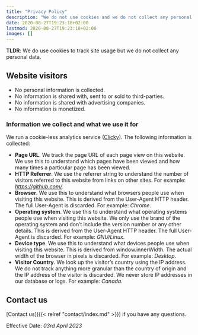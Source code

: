 ```yaml
---
title: "Privacy Policy"
description: "We do not use cookies and we do not collect any personal data."
date: 2020-08-27T19:23:18+02:00
lastmod: 2020-08-27T19:23:18+02:00
images: []
---
```


__TLDR__: We do use cookies to track site usage but we do not collect any personal data.

## Website visitors

- No personal information is collected.
- No information is shared with, sent to or sold to third-parties.
- No information is shared with advertising companies.
- No information is monetized.

### Information we collect and what we use it for

We run a cookie-less analytics service ([Clicky](https://clicky.com)). The following information is collected:

- __Page URL__. We track the page URL of each page view on this website. We use this to understand which pages have been viewed and how many times a particular page has been viewed.
- __HTTP Referrer__. We use the referrer string to understand the number of visitors referred to this website from links on other sites. For example: _https://github.com/_.
- __Browser__. We use this to understand what browsers people use when visiting this website. This is derived from the User-Agent HTTP header. The full User-Agent is discarded. For example: _Chrome_.
- __Operating system__. We use this to understand what operating systems people use when visiting this website. We only use the brand of the operating system and don’t include the version number or any other details. This is derived from the User-Agent HTTP header. The full User-Agent is discarded. For example: _GNU/Linux_.
- __Device type__. We use this to understand what devices people use when visiting this website. This is derived from window.innerWidth. The actual width of the browser in pixels is discarded. For example: _Desktop_.
- __Visitor Country__. We look up the visitor’s country using the IP address. We do not track anything more granular than the country of origin and the IP address of the visitor is discarded. We never store IP addresses in our database or logs. For example: _Canada_.

## Contact us

[Contact us]({{< relref "contact/index.md" >}}) if you have any questions.

Effective Date: _03rd April 2023_

